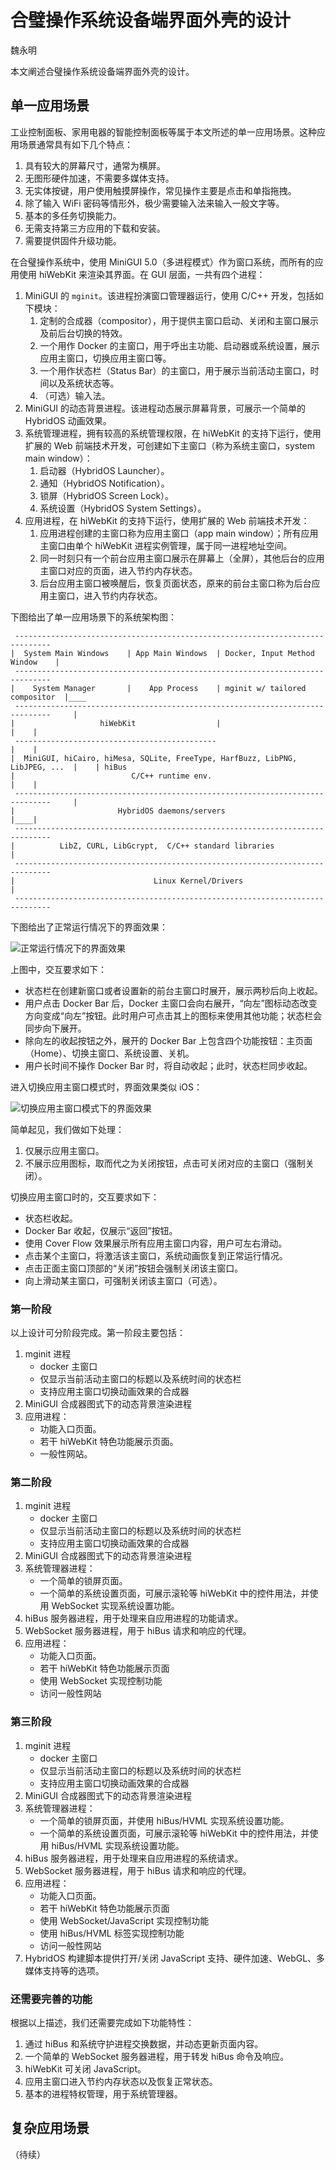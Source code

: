 # 合璧操作系统设备端界面外壳的设计

魏永明

本文阐述合璧操作系统设备端界面外壳的设计。

## 单一应用场景

工业控制面板、家用电器的智能控制面板等属于本文所述的单一应用场景。这种应用场景通常具有如下几个特点：

1. 具有较大的屏幕尺寸，通常为横屏。
1. 无图形硬件加速，不需要多媒体支持。
1. 无实体按键，用户使用触摸屏操作，常见操作主要是点击和单指拖拽。
1. 除了输入 WiFi 密码等情形外，极少需要输入法来输入一般文字等。
1. 基本的多任务切换能力。
1. 无需支持第三方应用的下载和安装。
1. 需要提供固件升级功能。

在合璧操作系统中，使用 MiniGUI 5.0（多进程模式）作为窗口系统，而所有的应用使用 hiWebKit 来渲染其界面。在 GUI 层面，一共有四个进程：

1. MiniGUI 的 `mginit`。该进程扮演窗口管理器运行，使用 C/C++ 开发，包括如下模块：
   1. 定制的合成器（compositor），用于提供主窗口启动、关闭和主窗口展示及前后台切换的特效。
   1. 一个用作 Docker 的主窗口，用于呼出主功能、启动器或系统设置，展示应用主窗口，切换应用主窗口等。
   1. 一个用作状态栏（Status Bar）的主窗口，用于展示当前活动主窗口，时间以及系统状态等。
   1. （可选）输入法。
1. MiniGUI 的动态背景进程。该进程动态展示屏幕背景，可展示一个简单的 HybridOS 动画效果。
1. 系统管理进程，拥有较高的系统管理权限，在 hiWebKit 的支持下运行，使用扩展的 Web 前端技术开发，可创建如下主窗口（称为系统主窗口，system main window）：
   1. 启动器（HybridOS Launcher）。
   1. 通知（HybridOS Notification）。
   1. 锁屏（HybridOS Screen Lock）。
   1. 系统设置（HybridOS System Settings）。
1. 应用进程，在 hiWebKit 的支持下运行，使用扩展的 Web 前端技术开发：
   1. 应用进程创建的主窗口称为应用主窗口（app main window）；所有应用主窗口由单个 hiWebKit 进程实例管理，属于同一进程地址空间。
   1. 同一时刻只有一个前台应用主窗口展示在屏幕上（全屏），其他后台的应用主窗口对应的页面，进入节约内存状态。
   1. 后台应用主窗口被唤醒后，恢复页面状态，原来的前台主窗口称为后台应用主窗口，进入节约内存状态。

下图给出了单一应用场景下的系统架构图：

```
 ------------------------------------------------------------------------------
|  System Main Windows    | App Main Windows  | Docker, Input Method Window    |
 ------------------------------------------------------------------------------
|    System Manager       |    App Process    | mginit w/ tailored compositor  |____
 ------------------------------------------------------------------------------     |
|                   hiWebKit                  |                                |    |
 ---------------------------------------------                                 |    |
|  MiniGUI, hiCairo, hiMesa, SQLite, FreeType, HarfBuzz, LibPNG, LibJPEG, ...  |    | hiBus
|                          C/C++ runtime env.                                  |    |
 ------------------------------------------------------------------------------     |
|                       HybridOS daemons/servers                               |____|
 ------------------------------------------------------------------------------
|          LibZ, CURL, LibGcrypt,  C/C++ standard libraries                    |
 ------------------------------------------------------------------------------
|                               Linux Kernel/Drivers                           |
 ------------------------------------------------------------------------------
```

下图给出了正常运行情况下的界面效果：

![正常运行情况下的界面效果](hybridos-gui-shell.png)

上图中，交互要求如下：

- 状态栏在创建新窗口或者设置新的前台主窗口时展开，展示两秒后向上收起。
- 用户点击 Docker Bar 后，Docker 主窗口会向右展开，“向左”图标动态改变方向变成“向左”按钮。此时用户可点击其上的图标来使用其他功能；状态栏会同步向下展开。
- 除向左的收起按钮之外，展开的 Docker Bar 上包含四个功能按钮：主页面（Home）、切换主窗口、系统设置、关机。
- 用户长时间不操作 Docker Bar 时，将自动收起；此时，状态栏同步收起。

进入切换应用主窗口模式时，界面效果类似 iOS：

![切换应用主窗口模式下的界面效果](hybridos-switch-main-windows.jpg)

简单起见，我们做如下处理：

1. 仅展示应用主窗口。
1. 不展示应用图标，取而代之为关闭按钮，点击可关闭对应的主窗口（强制关闭）。

切换应用主窗口时的，交互要求如下：

- 状态栏收起。
- Docker Bar 收起，仅展示“返回”按钮。
- 使用 Cover Flow 效果展示所有应用主窗口内容，用户可左右滑动。
- 点击某个主窗口，将激活该主窗口，系统动画恢复到正常运行情况。
- 点击正面主窗口顶部的“关闭”按钮会强制关闭该主窗口。
- 向上滑动某主窗口，可强制关闭该主窗口（可选）。

### 第一阶段

以上设计可分阶段完成。第一阶段主要包括：

1. mginit 进程
   - docker 主窗口
   - 仅显示当前活动主窗口的标题以及系统时间的状态栏
   - 支持应用主窗口切换动画效果的合成器
1. MiniGUI 合成器图式下的动态背景渲染进程
1. 应用进程：
   - 功能入口页面。
   - 若干 hiWebKit 特色功能展示页面。
   - 一般性网站。

### 第二阶段

1. mginit 进程
   - docker 主窗口
   - 仅显示当前活动主窗口的标题以及系统时间的状态栏
   - 支持应用主窗口切换动画效果的合成器
1. MiniGUI 合成器图式下的动态背景渲染进程
1. 系统管理器进程：
   - 一个简单的锁屏页面。
   - 一个简单的系统设置页面，可展示滚轮等 hiWebKit 中的控件用法，并使用 WebSocket 实现系统设置功能。
1. hiBus 服务器进程，用于处理来自应用进程的功能请求。
1. WebSocket 服务器进程，用于 hiBus 请求和响应的代理。
1. 应用进程：
   - 功能入口页面。
   - 若干 hiWebKit 特色功能展示页面
   - 使用 WebSocket 实现控制功能
   - 访问一般性网站

### 第三阶段

1. mginit 进程
   - docker 主窗口
   - 仅显示当前活动主窗口的标题以及系统时间的状态栏
   - 支持应用主窗口切换动画效果的合成器
1. MiniGUI 合成器图式下的动态背景渲染进程
1. 系统管理器进程：
   - 一个简单的锁屏页面，并使用 hiBus/HVML 实现系统设置功能。
   - 一个简单的系统设置页面，可展示滚轮等 hiWebKit 中的控件用法，并使用 hiBus/HVML 实现系统设置功能。
1. hiBus 服务器进程，用于处理来自应用进程的系统请求。
1. WebSocket 服务器进程，用于 hiBus 请求和响应的代理。
1. 应用进程：
   - 功能入口页面。
   - 若干 hiWebKit 特色功能展示页面
   - 使用 WebSocket/JavaScript 实现控制功能
   - 使用 hiBus/HVML 标签实现控制功能
   - 访问一般性网站
1. HybridOS 构建脚本提供打开/关闭 JavaScript 支持、硬件加速、WebGL、多媒体支持等的选项。

### 还需要完善的功能

根据以上描述，我们还需要完成如下功能特性：

1. 通过 hiBus 和系统守护进程交换数据，并动态更新页面内容。
1. 一个简单的 WebSocket 服务器进程，用于转发 hiBus 命令及响应。
1. hiWebKit 可关闭 JavaScript。
1. 应用主窗口进入节约内存状态以及恢复正常状态。
1. 基本的进程特权管理，用于系统管理器。

## 复杂应用场景

（待续）

